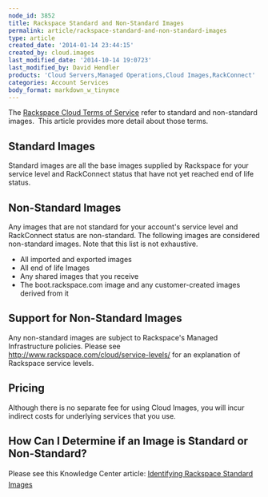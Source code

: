 ```yaml
---
node_id: 3852
title: Rackspace Standard and Non-Standard Images
permalink: article/rackspace-standard-and-non-standard-images
type: article
created_date: '2014-01-14 23:44:15'
created_by: cloud.images
last_modified_date: '2014-10-14 19:0723'
last_modified_by: David Hendler
products: 'Cloud Servers,Managed Operations,Cloud Images,RackConnect'
categories: Account Services
body_format: markdown_w_tinymce
---
```


<p>The <a href="http://www.rackspace.com/information/legal/cloud/tos" target="_blank">Rackspace Cloud Terms of Service</a> refer to standard and non-standard images. &nbsp;This article provides more detail about those terms.</p>

<h2>Standard Images</h2>

<p>Standard images are all the base images supplied by Rackspace for your service level and RackConnect status that have not yet reached end of life status.</p>

<h2>Non-Standard Images</h2>

<p>Any images that are not standard for your account's service level and RackConnect status are non-standard. The following images are considered non-standard images. Note that this list is not exhaustive.</p>

<ul>
	<li>All imported and exported images</li>
	<li>All end of life Images</li>
	<li>Any shared images that you receive</li>
	<li>The boot.rackspace.com image and any customer-created images derived from it</li>
</ul>

<h2>Support for Non-Standard Images</h2>

<p>Any non-standard images are subject to Rackspace's Managed Infrastructure policies. Please see <a href="http://www.rackspace.com/cloud/service-levels/" title="Explanation of Rackspace service levels">http://www.rackspace.com/cloud/service-levels/</a>&nbsp;for an explanation of Rackspace service levels.</p>

<h2>Pricing</h2>

<p>Although there is no separate fee for using Cloud Images, you will incur indirect costs for underlying services that you use.</p>

<h2>How Can I Determine if an Image is Standard or Non-Standard?</h2>

<p>Please see this Knowledge Center article:&nbsp;<a href="/knowledge_center/article/identifying-rackspace-standard-images" style="line-height: 1.538em;" title="How can I see a list of Standard images for my account?">Identifying Rackspace Standard Images</a></p>
